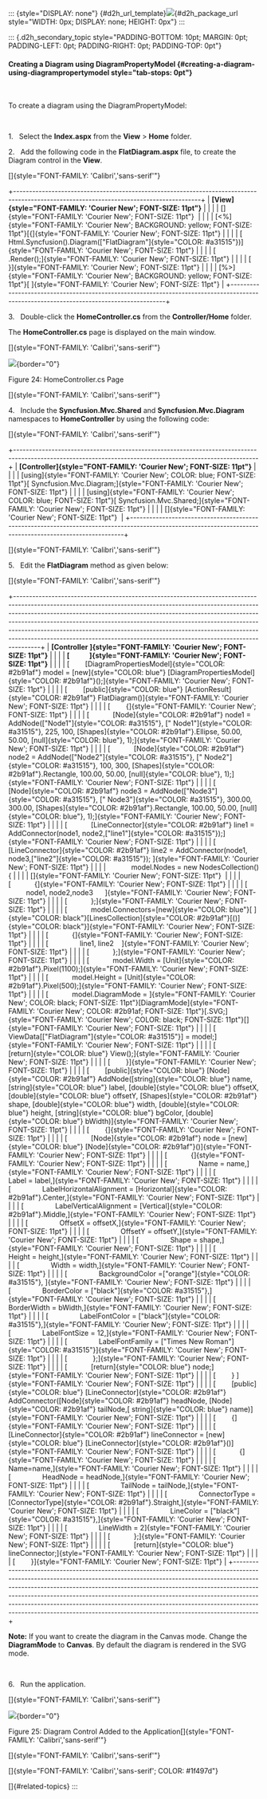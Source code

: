 ::: {style="DISPLAY: none"}
[](ms-xhelp:///?Id=d2h_url_template){#d2h_url_template}![](!package_url!){#d2h_package_url style="WIDTH: 0px; DISPLAY: none; HEIGHT: 0px"}
:::

::: {.d2h_secondary_topic style="PADDING-BOTTOM: 10pt; MARGIN: 0pt; PADDING-LEFT: 0pt; PADDING-RIGHT: 0pt; PADDING-TOP: 0pt"}
#### Creating a Diagram using DiagramPropertyModel {#creating-a-diagram-using-diagrampropertymodel style="tab-stops: 0pt"}

 

To create a diagram using the DiagramPropertyModel:

 

1.   Select the **Index.aspx** from the **View** \> **Home** folder.

2.   Add the following code in the **FlatDiagram.aspx** file, to create the Diagram control in the **View**.

[]{style="FONT-FAMILY: 'Calibri','sans-serif'"} 

+----------------------------------------------------------------------------------------------------------------------------------------+
| **[View]{style="FONT-FAMILY: 'Courier New'; FONT-SIZE: 11pt"}**                                                                        |
|                                                                                                                                        |
| []{style="FONT-FAMILY: 'Courier New'; FONT-SIZE: 11pt"}                                                                                |
|                                                                                                                                        |
| [\<%]{style="FONT-FAMILY: 'Courier New'; BACKGROUND: yellow; FONT-SIZE: 11pt"}[{]{style="FONT-FAMILY: 'Courier New'; FONT-SIZE: 11pt"} |
|                                                                                                                                        |
| [      Html.Syncfusion().Diagram([\"FlatDiagram\"]{style="COLOR: #a31515"})]{style="FONT-FAMILY: 'Courier New'; FONT-SIZE: 11pt"}      |
|                                                                                                                                        |
| [          .Render();]{style="FONT-FAMILY: 'Courier New'; FONT-SIZE: 11pt"}                                                            |
|                                                                                                                                        |
| [  }]{style="FONT-FAMILY: 'Courier New'; FONT-SIZE: 11pt"}                                                                             |
|                                                                                                                                        |
| [%\>]{style="FONT-FAMILY: 'Courier New'; BACKGROUND: yellow; FONT-SIZE: 11pt"}[ ]{style="FONT-FAMILY: 'Courier New'; FONT-SIZE: 11pt"} |
+----------------------------------------------------------------------------------------------------------------------------------------+

3.   Double-click the **HomeController.cs** from the **Controller/Home** folder.

The **HomeController.cs** page is displayed on the main window.

[]{style="FONT-FAMILY: 'Calibri','sans-serif'"} 

![](ImagesExt/image70_28.png){border="0"}

Figure 24: HomeController.cs Page

[]{style="FONT-FAMILY: 'Calibri','sans-serif'"} 

4.   Include the **Syncfusion.Mvc.Shared** and **Syncfusion.Mvc.Diagram** namespaces to **HomeController** by using the following code:

[]{style="FONT-FAMILY: 'Calibri','sans-serif'"} 

+----------------------------------------------------------------------------------------------------------------------------------------------------------+
| **[Controller]{style="FONT-FAMILY: 'Courier New'; FONT-SIZE: 11pt"}**                                                                                    |
|                                                                                                                                                          |
| [using]{style="FONT-FAMILY: 'Courier New'; COLOR: blue; FONT-SIZE: 11pt"}[ Syncfusion.Mvc.Diagram;]{style="FONT-FAMILY: 'Courier New'; FONT-SIZE: 11pt"} |
|                                                                                                                                                          |
| [using]{style="FONT-FAMILY: 'Courier New'; COLOR: blue; FONT-SIZE: 11pt"}[ Syncfusion.Mvc.Shared;]{style="FONT-FAMILY: 'Courier New'; FONT-SIZE: 11pt"}  |
|                                                                                                                                                          |
| []{style="FONT-FAMILY: 'Courier New'; FONT-SIZE: 11pt"}                                                                                                  |
+----------------------------------------------------------------------------------------------------------------------------------------------------------+

[]{style="FONT-FAMILY: 'Calibri','sans-serif'"} 

5.   Edit the **FlatDiagram** method as given below:

[]{style="FONT-FAMILY: 'Calibri','sans-serif'"} 

+--------------------------------------------------------------------------------------------------------------------------------------------------------------------------------------------------------------------------------------------------------------------------------------------------------------------------------------------------------------------------------------------------------------------------------------------------------------------------------------------+
| **[Controller ]{style="FONT-FAMILY: 'Courier New'; FONT-SIZE: 11pt"}**                                                                                                                                                                                                                                                                                                                                                                                                                     |
|                                                                                                                                                                                                                                                                                                                                                                                                                                                                                            |
| **[            ]{style="FONT-FAMILY: 'Courier New'; FONT-SIZE: 11pt"}**                                                                                                                                                                                                                                                                                                                                                                                                                    |
|                                                                                                                                                                                                                                                                                                                                                                                                                                                                                            |
| [        [DiagramPropertiesModel]{style="COLOR: #2b91af"} model = [new]{style="COLOR: blue"} [DiagramPropertiesModel]{style="COLOR: #2b91af"}();]{style="FONT-FAMILY: 'Courier New'; FONT-SIZE: 11pt"}                                                                                                                                                                                                                                                                                     |
|                                                                                                                                                                                                                                                                                                                                                                                                                                                                                            |
| [        [public]{style="COLOR: blue"} [ActionResult]{style="COLOR: #2b91af"} FlatDiagram()]{style="FONT-FAMILY: 'Courier New'; FONT-SIZE: 11pt"}                                                                                                                                                                                                                                                                                                                                          |
|                                                                                                                                                                                                                                                                                                                                                                                                                                                                                            |
| [        {]{style="FONT-FAMILY: 'Courier New'; FONT-SIZE: 11pt"}                                                                                                                                                                                                                                                                                                                                                                                                                           |
|                                                                                                                                                                                                                                                                                                                                                                                                                                                                                            |
| [            [Node]{style="COLOR: #2b91af"} node1 = AddNode([\"Node1\"]{style="COLOR: #a31515"}, [\" Node1\"]{style="COLOR: #a31515"}, 225, 100, [Shapes]{style="COLOR: #2b91af"}.Ellipse, 50.00, 50.00, [null]{style="COLOR: blue"}, 1);]{style="FONT-FAMILY: 'Courier New'; FONT-SIZE: 11pt"}                                                                                                                                                                                            |
|                                                                                                                                                                                                                                                                                                                                                                                                                                                                                            |
| [            [Node]{style="COLOR: #2b91af"} node2 = AddNode([\"Node2\"]{style="COLOR: #a31515"}, [\" Node2\"]{style="COLOR: #a31515"}, 100, 300, [Shapes]{style="COLOR: #2b91af"}.Rectangle, 100.00, 50.00, [null]{style="COLOR: blue"}, 1);]{style="FONT-FAMILY: 'Courier New'; FONT-SIZE: 11pt"}                                                                                                                                                                                         |
|                                                                                                                                                                                                                                                                                                                                                                                                                                                                                            |
| [            [Node]{style="COLOR: #2b91af"} node3 = AddNode([\"Node3\"]{style="COLOR: #a31515"}, [\" Node3\"]{style="COLOR: #a31515"}, 300.00, 300.00, [Shapes]{style="COLOR: #2b91af"}.Rectangle, 100.00, 50.00, [null]{style="COLOR: blue"}, 1);]{style="FONT-FAMILY: 'Courier New'; FONT-SIZE: 11pt"}                                                                                                                                                                                   |
|                                                                                                                                                                                                                                                                                                                                                                                                                                                                                            |
| [            [LineConnector]{style="COLOR: #2b91af"} line1 = AddConnector(node1, node2,[\"line1\"]{style="COLOR: #a31515"});]{style="FONT-FAMILY: 'Courier New'; FONT-SIZE: 11pt"}                                                                                                                                                                                                                                                                                                         |
|                                                                                                                                                                                                                                                                                                                                                                                                                                                                                            |
| [            [LineConnector]{style="COLOR: #2b91af"} line2 = AddConnector(node1, node3,[\"line2\"]{style="COLOR: #a31515"}); ]{style="FONT-FAMILY: 'Courier New'; FONT-SIZE: 11pt"}                                                                                                                                                                                                                                                                                                        |
|                                                                                                                                                                                                                                                                                                                                                                                                                                                                                            |
|                 model.Nodes = new NodesCollection(){                                                                                                                                                                                                                                                                                                                                                                                                                                       |
|                                                                                                                                                                                                                                                                                                                                                                                                                                                                                            |
| []{style="FONT-FAMILY: 'Courier New'; FONT-SIZE: 11pt"}                                                                                                                                                                                                                                                                                                                                                                                                                                    |
|                                                                                                                                                                                                                                                                                                                                                                                                                                                                                            |
| [            {]{style="FONT-FAMILY: 'Courier New'; FONT-SIZE: 11pt"}                                                                                                                                                                                                                                                                                                                                                                                                                       |
|                                                                                                                                                                                                                                                                                                                                                                                                                                                                                            |
| [                node1, node2,node3      ]{style="FONT-FAMILY: 'Courier New'; FONT-SIZE: 11pt"}                                                                                                                                                                                                                                                                                                                                                                                            |
|                                                                                                                                                                                                                                                                                                                                                                                                                                                                                            |
| [            };]{style="FONT-FAMILY: 'Courier New'; FONT-SIZE: 11pt"}                                                                                                                                                                                                                                                                                                                                                                                                                      |
|                                                                                                                                                                                                                                                                                                                                                                                                                                                                                            |
| [            model.Connectors=[new]{style="COLOR: blue"}[ ]{style="COLOR: black"}[LinesCollection]{style="COLOR: #2b91af"}[()]{style="COLOR: black"}]{style="FONT-FAMILY: 'Courier New'; FONT-SIZE: 11pt"}                                                                                                                                                                                                                                                                                 |
|                                                                                                                                                                                                                                                                                                                                                                                                                                                                                            |
| [            {]{style="FONT-FAMILY: 'Courier New'; FONT-SIZE: 11pt"}                                                                                                                                                                                                                                                                                                                                                                                                                       |
|                                                                                                                                                                                                                                                                                                                                                                                                                                                                                            |
| [                line1, line2    ]{style="FONT-FAMILY: 'Courier New'; FONT-SIZE: 11pt"}                                                                                                                                                                                                                                                                                                                                                                                                    |
|                                                                                                                                                                                                                                                                                                                                                                                                                                                                                            |
| [            };]{style="FONT-FAMILY: 'Courier New'; FONT-SIZE: 11pt"}                                                                                                                                                                                                                                                                                                                                                                                                                      |
|                                                                                                                                                                                                                                                                                                                                                                                                                                                                                            |
| [            model.Width = [Unit]{style="COLOR: #2b91af"}.Pixel(1100);]{style="FONT-FAMILY: 'Courier New'; FONT-SIZE: 11pt"}                                                                                                                                                                                                                                                                                                                                                               |
|                                                                                                                                                                                                                                                                                                                                                                                                                                                                                            |
| [            model.Height = [Unit]{style="COLOR: #2b91af"}.Pixel(500);]{style="FONT-FAMILY: 'Courier New'; FONT-SIZE: 11pt"}                                                                                                                                                                                                                                                                                                                                                               |
|                                                                                                                                                                                                                                                                                                                                                                                                                                                                                            |
| [            model.DiagramMode = ]{style="FONT-FAMILY: 'Courier New'; COLOR: black; FONT-SIZE: 11pt"}[DiagramMode]{style="FONT-FAMILY: 'Courier New'; COLOR: #2b91af; FONT-SIZE: 11pt"}[.SVG;]{style="FONT-FAMILY: 'Courier New'; COLOR: black; FONT-SIZE: 11pt"}[]{style="FONT-FAMILY: 'Courier New'; FONT-SIZE: 11pt"}                                                                                                                                                                   |
|                                                                                                                                                                                                                                                                                                                                                                                                                                                                                            |
| [            ViewData\[[\"FlatDiagram\"]{style="COLOR: #a31515"}\] = model;]{style="FONT-FAMILY: 'Courier New'; FONT-SIZE: 11pt"}                                                                                                                                                                                                                                                                                                                                                          |
|                                                                                                                                                                                                                                                                                                                                                                                                                                                                                            |
| [            [return]{style="COLOR: blue"} View();]{style="FONT-FAMILY: 'Courier New'; FONT-SIZE: 11pt"}                                                                                                                                                                                                                                                                                                                                                                                   |
|                                                                                                                                                                                                                                                                                                                                                                                                                                                                                            |
| [        }]{style="FONT-FAMILY: 'Courier New'; FONT-SIZE: 11pt"}                                                                                                                                                                                                                                                                                                                                                                                                                           |
|                                                                                                                                                                                                                                                                                                                                                                                                                                                                                            |
| [        [public]{style="COLOR: blue"} [Node]{style="COLOR: #2b91af"} AddNode([string]{style="COLOR: blue"} name, [string]{style="COLOR: blue"} label, [double]{style="COLOR: blue"} offsetX, [double]{style="COLOR: blue"} offsetY, [Shapes]{style="COLOR: #2b91af"} shape, [double]{style="COLOR: blue"} width, [double]{style="COLOR: blue"} height, [string]{style="COLOR: blue"} bgColor, [double]{style="COLOR: blue"} bWidth)]{style="FONT-FAMILY: 'Courier New'; FONT-SIZE: 11pt"} |
|                                                                                                                                                                                                                                                                                                                                                                                                                                                                                            |
| [        {]{style="FONT-FAMILY: 'Courier New'; FONT-SIZE: 11pt"}                                                                                                                                                                                                                                                                                                                                                                                                                           |
|                                                                                                                                                                                                                                                                                                                                                                                                                                                                                            |
| [            [Node]{style="COLOR: #2b91af"} node = [new]{style="COLOR: blue"} [Node]{style="COLOR: #2b91af"}()]{style="FONT-FAMILY: 'Courier New'; FONT-SIZE: 11pt"}                                                                                                                                                                                                                                                                                                                       |
|                                                                                                                                                                                                                                                                                                                                                                                                                                                                                            |
| [            {]{style="FONT-FAMILY: 'Courier New'; FONT-SIZE: 11pt"}                                                                                                                                                                                                                                                                                                                                                                                                                       |
|                                                                                                                                                                                                                                                                                                                                                                                                                                                                                            |
| [                Name = name,]{style="FONT-FAMILY: 'Courier New'; FONT-SIZE: 11pt"}                                                                                                                                                                                                                                                                                                                                                                                                        |
|                                                                                                                                                                                                                                                                                                                                                                                                                                                                                            |
| [                Label = label,]{style="FONT-FAMILY: 'Courier New'; FONT-SIZE: 11pt"}                                                                                                                                                                                                                                                                                                                                                                                                      |
|                                                                                                                                                                                                                                                                                                                                                                                                                                                                                            |
| [                LabelHorizontalAlignment = [Horizontal]{style="COLOR: #2b91af"}.Center,]{style="FONT-FAMILY: 'Courier New'; FONT-SIZE: 11pt"}                                                                                                                                                                                                                                                                                                                                             |
|                                                                                                                                                                                                                                                                                                                                                                                                                                                                                            |
| [                LabelVerticalAlignment = [Vertical]{style="COLOR: #2b91af"}.Middle,]{style="FONT-FAMILY: 'Courier New'; FONT-SIZE: 11pt"}                                                                                                                                                                                                                                                                                                                                                 |
|                                                                                                                                                                                                                                                                                                                                                                                                                                                                                            |
| [                OffsetX = offsetX,]{style="FONT-FAMILY: 'Courier New'; FONT-SIZE: 11pt"}                                                                                                                                                                                                                                                                                                                                                                                                  |
|                                                                                                                                                                                                                                                                                                                                                                                                                                                                                            |
| [                OffsetY = offsetY,]{style="FONT-FAMILY: 'Courier New'; FONT-SIZE: 11pt"}                                                                                                                                                                                                                                                                                                                                                                                                  |
|                                                                                                                                                                                                                                                                                                                                                                                                                                                                                            |
| [                Shape = shape,]{style="FONT-FAMILY: 'Courier New'; FONT-SIZE: 11pt"}                                                                                                                                                                                                                                                                                                                                                                                                      |
|                                                                                                                                                                                                                                                                                                                                                                                                                                                                                            |
| [                Height = height,]{style="FONT-FAMILY: 'Courier New'; FONT-SIZE: 11pt"}                                                                                                                                                                                                                                                                                                                                                                                                    |
|                                                                                                                                                                                                                                                                                                                                                                                                                                                                                            |
| [                Width = width,]{style="FONT-FAMILY: 'Courier New'; FONT-SIZE: 11pt"}                                                                                                                                                                                                                                                                                                                                                                                                      |
|                                                                                                                                                                                                                                                                                                                                                                                                                                                                                            |
| [                BackgroundColor =[\"orange\"]{style="COLOR: #a31515"}, ]{style="FONT-FAMILY: 'Courier New'; FONT-SIZE: 11pt"}                                                                                                                                                                                                                                                                                                                                                             |
|                                                                                                                                                                                                                                                                                                                                                                                                                                                                                            |
| [                BorderColor = [\"black\"]{style="COLOR: #a31515"},]{style="FONT-FAMILY: 'Courier New'; FONT-SIZE: 11pt"}                                                                                                                                                                                                                                                                                                                                                                  |
|                                                                                                                                                                                                                                                                                                                                                                                                                                                                                            |
| [                BorderWidth = bWidth,]{style="FONT-FAMILY: 'Courier New'; FONT-SIZE: 11pt"}                                                                                                                                                                                                                                                                                                                                                                                               |
|                                                                                                                                                                                                                                                                                                                                                                                                                                                                                            |
| [                LabelFontColor = [\"black\"]{style="COLOR: #a31515"},]{style="FONT-FAMILY: 'Courier New'; FONT-SIZE: 11pt"}                                                                                                                                                                                                                                                                                                                                                               |
|                                                                                                                                                                                                                                                                                                                                                                                                                                                                                            |
| [                LabelFontSize = 12,]{style="FONT-FAMILY: 'Courier New'; FONT-SIZE: 11pt"}                                                                                                                                                                                                                                                                                                                                                                                                 |
|                                                                                                                                                                                                                                                                                                                                                                                                                                                                                            |
| [                LabelFontFamily = [\"Times New Roman\"]{style="COLOR: #a31515"}]{style="FONT-FAMILY: 'Courier New'; FONT-SIZE: 11pt"}                                                                                                                                                                                                                                                                                                                                                     |
|                                                                                                                                                                                                                                                                                                                                                                                                                                                                                            |
| [             };]{style="FONT-FAMILY: 'Courier New'; FONT-SIZE: 11pt"}                                                                                                                                                                                                                                                                                                                                                                                                                     |
|                                                                                                                                                                                                                                                                                                                                                                                                                                                                                            |
| [            [return]{style="COLOR: blue"} node;]{style="FONT-FAMILY: 'Courier New'; FONT-SIZE: 11pt"}                                                                                                                                                                                                                                                                                                                                                                                     |
|                                                                                                                                                                                                                                                                                                                                                                                                                                                                                            |
| [        } ]{style="FONT-FAMILY: 'Courier New'; FONT-SIZE: 11pt"}                                                                                                                                                                                                                                                                                                                                                                                                                          |
|                                                                                                                                                                                                                                                                                                                                                                                                                                                                                            |
| [        [public]{style="COLOR: blue"} [LineConnector]{style="COLOR: #2b91af"} AddConnector([Node]{style="COLOR: #2b91af"} headNode, [Node]{style="COLOR: #2b91af"} tailNode,[ string]{style="COLOR: blue"} name)]{style="FONT-FAMILY: 'Courier New'; FONT-SIZE: 11pt"}                                                                                                                                                                                                                    |
|                                                                                                                                                                                                                                                                                                                                                                                                                                                                                            |
| [        {]{style="FONT-FAMILY: 'Courier New'; FONT-SIZE: 11pt"}                                                                                                                                                                                                                                                                                                                                                                                                                           |
|                                                                                                                                                                                                                                                                                                                                                                                                                                                                                            |
| [            [LineConnector]{style="COLOR: #2b91af"} lineConnector = [new]{style="COLOR: blue"} [LineConnector]{style="COLOR: #2b91af"}()]{style="FONT-FAMILY: 'Courier New'; FONT-SIZE: 11pt"}                                                                                                                                                                                                                                                                                            |
|                                                                                                                                                                                                                                                                                                                                                                                                                                                                                            |
| [            {]{style="FONT-FAMILY: 'Courier New'; FONT-SIZE: 11pt"}                                                                                                                                                                                                                                                                                                                                                                                                                       |
|                                                                                                                                                                                                                                                                                                                                                                                                                                                                                            |
| [                Name=name,]{style="FONT-FAMILY: 'Courier New'; FONT-SIZE: 11pt"}                                                                                                                                                                                                                                                                                                                                                                                                          |
|                                                                                                                                                                                                                                                                                                                                                                                                                                                                                            |
| [                HeadNode = headNode,]{style="FONT-FAMILY: 'Courier New'; FONT-SIZE: 11pt"}                                                                                                                                                                                                                                                                                                                                                                                                |
|                                                                                                                                                                                                                                                                                                                                                                                                                                                                                            |
| [                TailNode = tailNode,]{style="FONT-FAMILY: 'Courier New'; FONT-SIZE: 11pt"}                                                                                                                                                                                                                                                                                                                                                                                                |
|                                                                                                                                                                                                                                                                                                                                                                                                                                                                                            |
| [                ConnectorType = [ConnectorType]{style="COLOR: #2b91af"}.Straight,]{style="FONT-FAMILY: 'Courier New'; FONT-SIZE: 11pt"}                                                                                                                                                                                                                                                                                                                                                   |
|                                                                                                                                                                                                                                                                                                                                                                                                                                                                                            |
| [                LineColor = [\"black\"]{style="COLOR: #a31515"},]{style="FONT-FAMILY: 'Courier New'; FONT-SIZE: 11pt"}                                                                                                                                                                                                                                                                                                                                                                    |
|                                                                                                                                                                                                                                                                                                                                                                                                                                                                                            |
| [                LineWidth = 2]{style="FONT-FAMILY: 'Courier New'; FONT-SIZE: 11pt"}                                                                                                                                                                                                                                                                                                                                                                                                       |
|                                                                                                                                                                                                                                                                                                                                                                                                                                                                                            |
| [            };]{style="FONT-FAMILY: 'Courier New'; FONT-SIZE: 11pt"}                                                                                                                                                                                                                                                                                                                                                                                                                      |
|                                                                                                                                                                                                                                                                                                                                                                                                                                                                                            |
| [            [return]{style="COLOR: blue"} lineConnector;]{style="FONT-FAMILY: 'Courier New'; FONT-SIZE: 11pt"}                                                                                                                                                                                                                                                                                                                                                                            |
|                                                                                                                                                                                                                                                                                                                                                                                                                                                                                            |
| [        }]{style="FONT-FAMILY: 'Courier New'; FONT-SIZE: 11pt"}                                                                                                                                                                                                                                                                                                                                                                                                                           |
+--------------------------------------------------------------------------------------------------------------------------------------------------------------------------------------------------------------------------------------------------------------------------------------------------------------------------------------------------------------------------------------------------------------------------------------------------------------------------------------------+

**Note:** If you want to create the diagram in the Canvas mode. Change the **DiagramMode** to **Canvas**. By default the diagram is rendered in the SVG mode.

 

6.   Run the application.

[]{style="FONT-FAMILY: 'Calibri','sans-serif'"} 

![](ImagesExt/image70_29.jpg){border="0"}

Figure 25: Diagram Control Added to the Application[]{style="FONT-FAMILY: 'Calibri','sans-serif'"}

[]{style="FONT-FAMILY: 'Calibri','sans-serif'"} 

[]{style="FONT-FAMILY: 'Calibri','sans-serif'; COLOR: #1f497d"} 

[]{#related-topics}
:::
